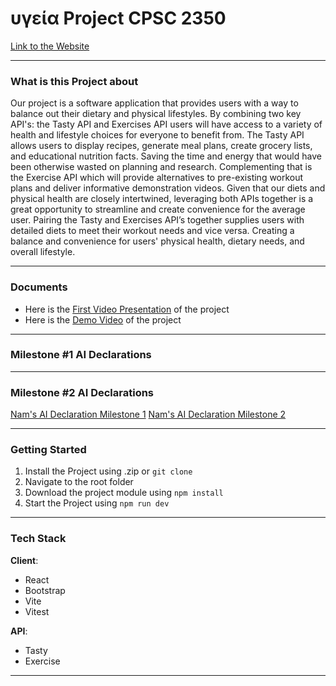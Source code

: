 # υγεία Project CPSC 2350

[Link to the Website](https://rainzhao01.github.io/2350_project/)

---

### What is this Project about

Our project is a software application that provides users with a way to balance out their dietary and physical lifestyles. By combining two key API's: the Tasty API and Exercises API users will have access to a variety of health and lifestyle choices for everyone to benefit from. The Tasty API allows users to display recipes, generate meal plans, create grocery lists, and educational nutrition facts. Saving the time and energy that would have been otherwise wasted on planning and research. Complementing that is the Exercise API which will provide alternatives to pre-existing workout plans and deliver informative demonstration videos. Given that our diets and physical health are closely intertwined, leveraging both APIs together is a great opportunity to streamline and create convenience for the average user. Pairing the Tasty and Exercises API’s together supplies users with detailed diets to meet their workout needs and vice versa. Creating a balance and convenience for users' physical health, dietary needs, and overall lifestyle.


---

### Documents


- Here is the [First Video Presentation](https://drive.google.com/file/d/1-6az5EgZI_E2YZrqIpppKqHQUYYn_22w/view) of the project
- Here is the [Demo Video](https://docs.google.com/file/d/1RawIesZ-vh9bvU_NsfwlZaRu9pcRmPKl/preview) of the project

---

### Milestone #1 AI Declarations

---

### Milestone #2 AI Declarations

[Nam's AI Declaration Milestone 1](M2_AI_Declatration_Nam_Le_100373942)
[Nam's AI Declaration Milestone 2](M1_AI_Declatration_Nam_Le_100373942)

---

### Getting Started

1. Install the Project using .zip or `git clone`
2. Navigate to the root folder
3. Download the project module using `npm install`
4. Start the Project using `npm run dev`
   
---

### Tech Stack

**Client**:

- React
- Bootstrap
- Vite
- Vitest

**API**:

- Tasty 
- Exercise

---

